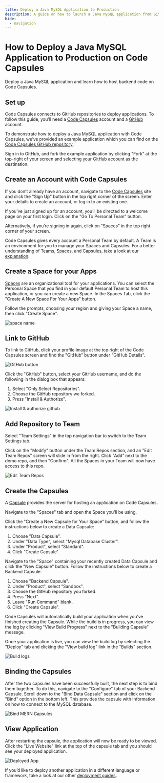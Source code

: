 ```yaml
---
title: Deploy a Java MySQL Application to Production
description: A guide on how to launch a Java MySQL application from GitHub.
hide:
  - navigation
---
```


# How to Deploy a Java MySQL Application to Production on Code Capsules 

Deploy a Java MySQL application and learn how to host backend code on Code Capsules.

## Set up

Code Capsules connects to GitHub repositories to deploy applications. To follow this guide, you’ll need a [Code Capsules](https://codecapsules.io/) account and a [GitHub](https://github.com/) account.

To demonstrate how to deploy a Java MySQL application with Code Capsules, we’ve provided an example application which you can find on the [Code Capsules GitHub repository](https://github.com/codecapsules-io/demo-java-mysql).

Sign in to GitHub, and fork the example application by clicking "Fork" at the top-right of your screen and selecting your GitHub account as the destination.

## Create an Account with Code Capsules

If you don’t already have an account, navigate to the [Code Capsules](https://codecapsules.io/) site and click the "Sign Up" button in the top right corner of the screen. Enter your details to create an account, or log in to an existing one.

If you’ve just signed up for an account, you’ll be directed to a welcome page on your first login. Click on the "Go To Personal Team" button.

Alternatively, if you’re signing in again, click on "Spaces" in the top right corner of your screen.

Code Capsules gives every account a Personal Team by default. A Team is an environment for you to manage your Spaces and Capsules. For a better understanding of Teams, Spaces, and Capsules, take a look at [our explanation](https://codecapsules.io/docs/FAQ/teams-spaces-capsules/).

## Create a Space for your Apps

[Spaces](https://codecapsules.io/docs/FAQ/what-is-a-space/) are an organizational tool for your applications. You can select the Personal Space that you find in your default Personal Team to host this application, or you can create a new Space. In the Spaces Tab, click the "Create A New Space For Your Apps" button. 

Follow the prompts, choosing your region and giving your Space a name, then click "Create Space".

![space name](../assets/deployment/python/space-name.png)

## Link to GitHub

To link to GitHub, click your profile image at the top right of the Code Capsules screen and find the "GitHub" button under "GitHub Details".

![GitHub button](../assets/deployment/express/git-button.png)

Click the "GitHub" button, select your GitHub username, and do the following in the dialog box that appears:

1. Select "Only Select Repositories".
2. Choose the GitHub repository we forked.
3. Press "Install & Authorize".

![Install & authorize github](../assets/deployment/express/github-integration.png)

## Add Repository to Team

Select "Team Settings" in the top navigation bar to switch to the Team Settings tab.

Click on the "Modify" button under the Team Repos section, and an "Edit Team Repos" screen will slide in from the right. Click "Add" next to the demo repo, and then "Confirm". All the Spaces in your Team will now have access to this repo.

![Edit Team Repos](../assets/deployment/python/team-repos.gif)

## Create the Capsules

A [Capsule](https://codecapsules.io/docs/FAQ/what-is-a-capsule/) provides the server for hosting an application on Code Capsules.

Navigate to the "Spaces" tab and open the Space you’ll be using.

Click the "Create a New Capsule for Your Space" button, and follow the instructions below to create a Data Capsule:

1. Choose "Data Capsule".
2. Under "Data Type", select "Mysql Database Cluster".  
3. Under "Product", select "Standard".
4. Click "Create Capsule".

Navigate to the "Space" containing your recently created Data Capsule and click the "New Capsule" button. Follow the instructions below to create a Backend Capsule:

1. Choose "Backend Capsule".
2. Under "Product", select "Sandbox".
3. Choose the GitHub repository you forked.
4. Press "Next".
5. Leave "Run Command" blank.
6. Click "Create Capsule".

Code Capsules will automatically build your application when you’ve finished creating the Capsule. While the build is in progress, you can view the log by clicking "View Build Progress" next to the "Building Capsule" message.

Once your application is live, you can view the build log by selecting the "Deploy" tab and clicking the "View build log" link in the "Builds" section.

![Build logs](../assets/deployment/express/backend-capsule-build-logs.png)

## Binding the Capsules

After the two capsules have been successfully built, the next step is to bind them together. To do this, navigate to the "Configure" tab of your Backend Capsule. Scroll down to the "Bind Data Capsule" section and click on the "Bind" option in the bottom left. This provides the capsule with information on how to connect to the MySQL database. 

![Bind MERN Capsules](../assets/deployment/java/bind-java-mysql.png)

## View Application

After restarting the capsule, the application will now be ready to be viewed. Click the "Live Website" link at the top of the capsule tab and you should see your deployed application.

![Deployed App](../assets/deployment/java/java-mysql-app.png)

If you’d like to deploy another application in a different language or framework, take a look at our other [deployment guides](/docs/deployment/).